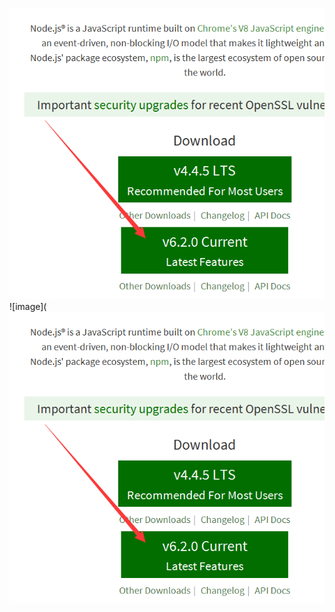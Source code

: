 ![image](https://github.com/452693688/React-Native/blob/master/node%E4%B8%8B%E8%BD%BD1.png)
![image](![image](https://github.com/452693688/React-Native/blob/master/node%E4%B8%8B%E8%BD%BD1.png)

